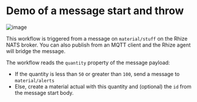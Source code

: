 # Demo of a message start and throw

![image](https://github.com/libremfg/bpmn-templates/assets/47385188/349e70ad-212b-4594-87bb-9f6d1406140f)


This workflow is triggered from a message on `material/stuff` on the Rhize NATS broker.
You can also publish from an MQTT client and the Rhize agent will bridge the message.

The workflow reads the `quantity` property of the message payload:
- If the quantity is less than `50` or greater than `100`, send a message to `material/alerts`
- Else, create a material actual with this quantity and (optional) the `id` from the message start body.
